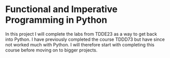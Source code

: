 # Functional and Imperative Programming in Python

In this project I will complete the labs from TDDE23 as a way to get back into Python.
I have previously completed the course TDDD73 but have since not worked much with Python. 
I will therefore start with completing this course before moving on to bigger projects.  
